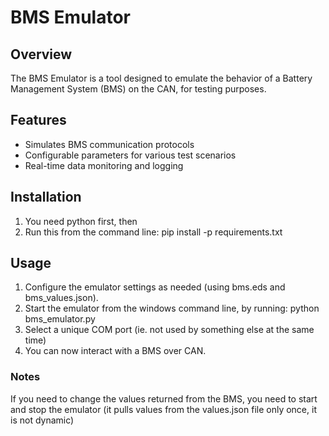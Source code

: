 # BMS Emulator

## Overview
The BMS Emulator is a tool designed to emulate the behavior of a Battery Management System (BMS) on the CAN, for testing purposes.

## Features
- Simulates BMS communication protocols
- Configurable parameters for various test scenarios
- Real-time data monitoring and logging

## Installation
1. You need python first, then
2. Run this from the command line: pip install -p requirements.txt

## Usage
1. Configure the emulator settings as needed (using bms.eds and bms_values.json).
2. Start the emulator from the windows command line, by running: python bms_emulator.py
3. Select a unique COM port (ie. not used by something else at the same time) 
3. You can now interact with a BMS over CAN.

### Notes
If you need to change the values returned from the BMS, you need to start and stop the emulator (it pulls values from the values.json file only once, it is not dynamic)
